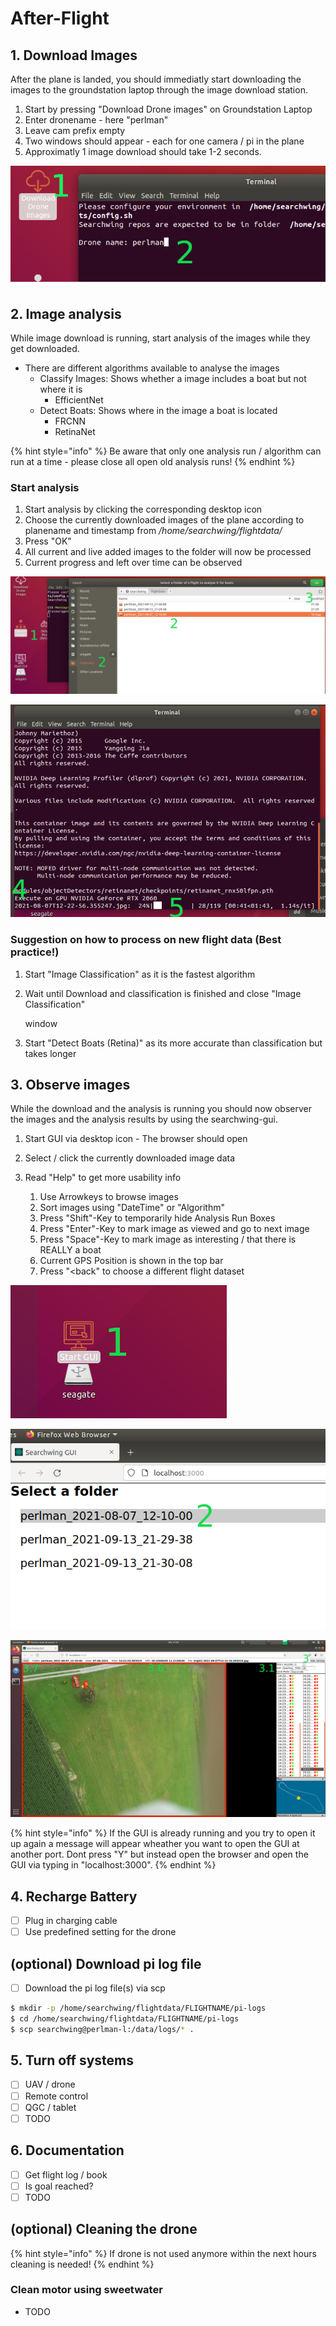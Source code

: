 # After-Flight

## 1. Download Images

After the plane is landed, you should immediatly start downloading the images to the groundstation laptop through the image download station.

1. Start by pressing "Download Drone images" on Groundstation Laptop
2. Enter dronename - here "perlman"
3. Leave cam prefix empty
4. Two windows should appear - each for one camera / pi in the plane
5. Approximatly 1 image download should take 1-2 seconds.

![](../.gitbook/assets/image%20%288%29.png)

## 2. Image analysis

While image download is running, start analysis of the images while they get downloaded.

* There are different algorithms available to analyse the images 
  * Classify Images: Shows whether a image includes a boat but not where it is
    * EfficientNet
  * Detect Boats: Shows where in the image a boat is located
    * FRCNN
    * RetinaNet

{% hint style="info" %}
Be aware that only one analysis run / algorithm can run at a time - please close all open old analysis runs!
{% endhint %}

### Start analysis

1. Start analysis by clicking the corresponding desktop icon
2. Choose the currently downloaded images of the plane according to planename and timestamp from _/home/searchwing/flightdata/_
3. Press "OK"
4. All current and live added images to the folder will now be processed
5. Current progress and left over time can be observed

![](../.gitbook/assets/image%20%2816%29.png)

![](../.gitbook/assets/image%20%2812%29.png)

### Suggestion on how to process on new flight data \(Best practice!\)

1. Start "Image Classification" as it is the fastest algorithm
2. Wait until Download and classification is finished and close "Image Classification" 

   window

3. Start "Detect Boats \(Retina\)" as its more accurate than classification but takes longer

## 3. Observe images

While the download and the analysis is running you should now observer the images and the analysis results by using the searchwing-gui.

1. Start GUI via desktop icon - The browser should open
2. Select / click the currently downloaded image data
3. Read "Help" to get more usability info

   1. Use Arrowkeys to browse images
   2. Sort images using "DateTime" or "Algorithm"
   3. Press "Shift"-Key to temporarily hide Analysis Run Boxes
   4. Press "Enter"-Key to mark image as viewed and go to next image
   5. Press "Space"-Key to mark image as interesting / that there is REALLY a boat
   6. Current GPS Position is shown in the top bar
   7. Press "&lt;back" to choose a different flight dataset

![](../.gitbook/assets/image%20%287%29.png)

![](../.gitbook/assets/image%20%289%29.png)

![](../.gitbook/assets/image%20%2814%29.png)

{% hint style="info" %}
If the GUI is already running and you try to open it up again a message will appear wheather you want to open the GUI at another port. Dont press "Y" but instead open the browser and open the GUI via typing in "localhost:3000".
{% endhint %}

## 4. Recharge Battery

* [ ] Plug in charging cable
* [ ] Use predefined setting for the drone

## \(optional\) Download pi log file

* [ ] Download the pi log file\(s\) via scp

```bash
$ mkdir -p /home/searchwing/flightdata/FLIGHTNAME/pi-logs
$ cd /home/searchwing/flightdata/FLIGHTNAME/pi-logs
$ scp searchwing@perlman-l:/data/logs/* .
```

## 5. Turn off systems

* [ ] UAV / drone
* [ ] Remote control
* [ ] QGC / tablet
* [ ] TODO

## 6. Documentation

* [ ] Get flight log / book
* [ ] Is goal reached?
* [ ] TODO

## \(optional\) Cleaning the drone

{% hint style="info" %}
If drone is not used anymore within the next hours cleaning is needed!
{% endhint %}

### Clean motor using sweetwater

* TODO


